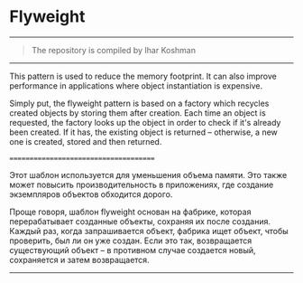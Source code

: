 # Flyweight
-------------------
> The repository is compiled by Ihar Koshman
***

This pattern is used to reduce the memory footprint. It can also improve performance in applications where object 
    instantiation is expensive.

Simply put, the flyweight pattern is based on a factory which recycles created objects by storing them after creation. 
    Each time an object is requested, the factory looks up the object in order to check if it's already been created. 
    If it has, the existing object is returned – otherwise, a new one is created, stored and then returned.
    
    ====================================
    
Этот шаблон используется для уменьшения объема памяти. Это также может повысить производительность в приложениях, 
    где создание экземпляров объектов обходится дорого.

Проще говоря, шаблон flyweight основан на фабрике, которая перерабатывает созданные объекты, сохраняя их после создания. 
    Каждый раз, когда запрашивается объект, фабрика ищет объект, чтобы проверить, был ли он уже создан. Если это так, 
    возвращается существующий объект – в противном случае создается новый, сохраняется и затем возвращается.
    
***